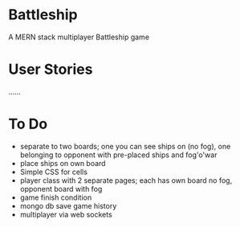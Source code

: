 # Battleship

A MERN stack multiplayer Battleship game

# User Stories
......


# To Do
- separate to two boards; one you can see ships on (no fog), one belonging to opponent with pre-placed ships and fog'o'war
- place ships on own board
- Simple CSS for cells
- player class with 2 separate pages; each has own board no fog, opponent board with fog
- game finish condition
- mongo db save game history
- multiplayer via web sockets
